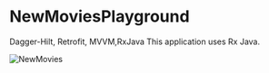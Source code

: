 # NewMoviesPlayground
Dagger-Hilt, Retrofit, MVVM,RxJava
This application uses Rx Java.


![NewMovies](https://user-images.githubusercontent.com/80970900/134773103-46b71808-3b12-4574-92a7-8c9c9ffdfdb2.png)
